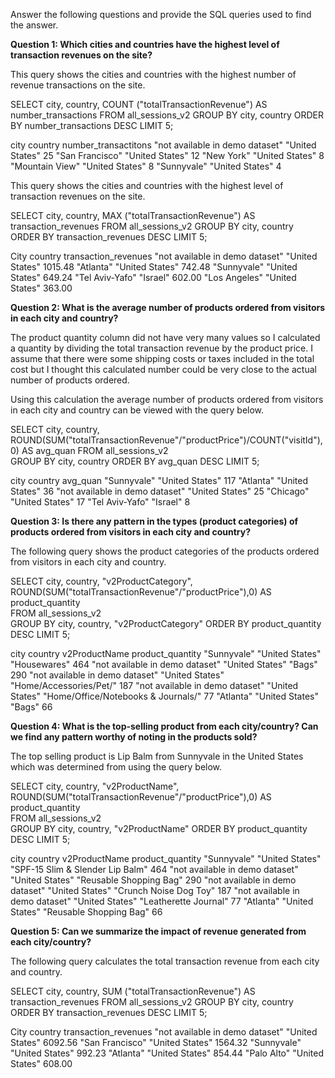 Answer the following questions and provide the SQL queries used to find the answer.

    
**Question 1: Which cities and countries have the highest level of transaction revenues on the site?**

This query shows the cities and countries with the highest number of revenue transactions on the site.

SELECT city, country, COUNT ("totalTransactionRevenue") AS number_transactions
FROM all_sessions_v2
GROUP BY city, country
ORDER BY number_transactions DESC
LIMIT 5;

city				            country			number_transactitons
"not available in demo dataset"	"United States"		25
"San Francisco"			        "United States"		12
"New York"			            "United States"		8
"Mountain View"		            "United States"		8
"Sunnyvale"			            "United States"		4

This query shows the cities and countries with the highest level of transaction revenues on the site.

SELECT city, country, MAX ("totalTransactionRevenue") AS transaction_revenues
FROM all_sessions_v2
GROUP BY city, country
ORDER BY transaction_revenues DESC
LIMIT 5;

City				            country			transaction_revenues
"not available in demo dataset"	"United States"		1015.48
"Atlanta"			            "United States"		742.48
"Sunnyvale"			            "United States"		649.24
"Tel Aviv-Yafo"			        "Israel"			602.00
"Los Angeles"			        "United States"		363.00





**Question 2: What is the average number of products ordered from visitors in each city and country?**

The product quantity column did not have very many values so I calculated a quantity by dividing the total transaction revenue by the product price.  I assume that there were some shipping costs or taxes included in the total cost but I thought this calculated number could be very close to the actual number of products ordered.  

Using this calculation the average number of products ordered from visitors in each city and country can be viewed with the query below. 

SELECT city, country, ROUND(SUM("totalTransactionRevenue"/"productPrice")/COUNT("visitId"),0) AS avg_quan
FROM all_sessions_v2	
GROUP BY city, country
ORDER BY avg_quan DESC
LIMIT 5;

city					country			avg_quan
"Sunnyvale"				"United States"		117
"Atlanta"				"United States"		36
"not available in demo dataset"		"United States"		25
"Chicago"				"United States"		17
"Tel Aviv-Yafo"				"Israel"			8




**Question 3: Is there any pattern in the types (product categories) of products ordered from visitors in each city and country?**

The following query shows the product categories of the products ordered from visitors in each city and country.

SELECT city, country, "v2ProductCategory", ROUND(SUM("totalTransactionRevenue"/"productPrice"),0)  AS product_quantity  
FROM all_sessions_v2	
GROUP BY city, country, "v2ProductCategory"
ORDER BY product_quantity DESC
LIMIT 5;
	
city				            country			    v2ProductName 			        product_quantity
"Sunnyvale"			            "United States"		"Housewares"				        464
"not available in demo dataset"	"United States"		"Bags"					            290
"not available in demo dataset"	"United States"		"Home/Accessories/Pet/"		        187
"not available in demo dataset"	"United States"		"Home/Office/Notebooks & Journals/"	77
"Atlanta"			            "United States"		"Bags"					            66








**Question 4: What is the top-selling product from each city/country? Can we find any pattern worthy of noting in the products sold?**

The top selling product is Lip Balm from Sunnyvale in the United States which was determined from using the query below.

SELECT city, country, "v2ProductName", ROUND(SUM("totalTransactionRevenue"/"productPrice"),0)  AS product_quantity  
FROM all_sessions_v2	
GROUP BY city, country, "v2ProductName"
ORDER BY product_quantity DESC
LIMIT 5;
	
city				            country			    v2ProductName 			        product_quantity
"Sunnyvale"			            "United States"		"SPF-15 Slim & Slender Lip Balm"	464
"not available in demo dataset"	"United States"		"Reusable Shopping Bag"		        290
"not available in demo dataset"	"United States"		"Crunch Noise Dog Toy"			    187
"not available in demo dataset"	"United States"		"Leatherette Journal"			    77
"Atlanta"			            "United States"		"Reusable Shopping Bag"		        66






**Question 5: Can we summarize the impact of revenue generated from each city/country?**

The following query calculates the total transaction revenue from each city and country.

SELECT city, country, SUM ("totalTransactionRevenue") AS transaction_revenues
FROM all_sessions_v2
GROUP BY city, country
ORDER BY transaction_revenues DESC
LIMIT 5;

City				            country			transaction_revenues
"not available in demo dataset"	"United States"		6092.56
"San Francisco"			        "United States"		1564.32
"Sunnyvale"			            "United States"		992.23
"Atlanta"			            "United States"		854.44
"Palo Alto"			            "United States"		608.00








